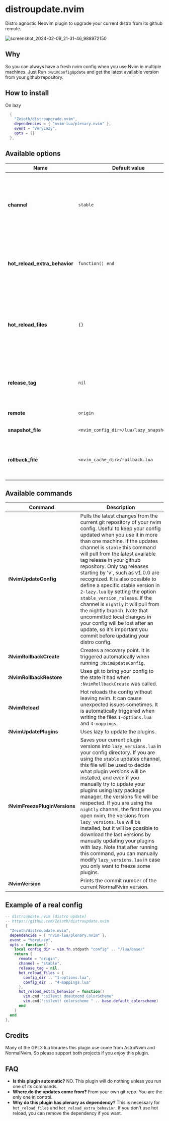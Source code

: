 # distroupdate.nvim
Distro agnostic Neovim plugin to upgrade your current distro from its github remote.

![screenshot_2024-02-09_21-31-46_988972150](https://github.com/Zeioth/distroupdate.nvim/assets/3357792/69bacfe7-ffb7-4f59-91f8-a41bbe2f7ed3)

## Why
So you can always have a fresh nvim config when you use Nvim in multiple machines. Just Run `:NvimConfigUpdate` and get the latest available version from your github repository.

## How to install
On lazy

```lua
  {
    "Zeioth/distroupgrade.nvim",
    dependencies = { "nvim-lua/plenary.nvim" },
    event = "VeryLazy",
    opts = {}
  },
```

## Available options

|  Name               | Default value |Description                             |
|---------------------|---------------|----------------------------------------|
| **channel** | `stable` | Channel used by the command `:NvimUpdateConfig`. `stable` will update the distro from the latest available released version of your github repository. `nightly` will update the distro from the main branch of your github repository.
| **hot_reload_extra_behavior** | `function() end` | (optional) Extra things to do after the files defined in the option `hot_reload_files` are reloaded. For example: This can be handy if you want to re-apply your theme. |
| **hot_reload_files** | `{}` | The files included, will be hot reloaded, every time you write them. This way you can see the changes reflected without having to restart nvim. For example: `{ my_nvim_opts_file, my_nvim_mappings_file}`. Be aware this feature is experimental, and might not work in all cases yet. |
| **release_tag** | `nil` | (optional) If this option is used, the option `channel` will be ignored, and the updater will download the release you specify. The format must be semantic versioning, like: `v1.0`. |
| **remote** | `origin` | Github remote of your distro repository. |
| **snapshot_file** | `<nvim_config_dir>/lua/lazy_snapshot.lua` | File used by the command `:NvimFreezePluginVersions` to write the plugins. 
| **rollback_file** | `<nvim_cache_dir>/rollback.lua` | File created by the command `:NvimRollbackCreate`, which is autocamically trigerred by `:NvimUpdateConfig`. |

## Available commands

|  Command            | Description                             |
|---------------------|-----------------------------------------|
| **:NvimUpdateConfig** | Pulls the latest changes from the current git repository of your nvim config. Useful to keep your config updated when you use it in more than one machine. If the updates channel is `stable` this command will pull from the latest available tag release in your github repository. Only tag releases starting by 'v', such as v1.0.0 are recognized. It is also possible to define a specific stable version in `2-lazy.lua` by setting the option `stable_version_release`. If the channel is `nightly` it will pull from the nightly branch. Note that uncommitted local changes in your config will be lost after an update, so it's important you commit before updating your distro config. |
| **:NvimRollbackCreate** | Creates a recovery point. It is triggered automatically when running `:NvimUpdateConfig`. |
| **:NvimRollbackRestore** | Uses git to bring your config to the state it had when `:NvimRollbackCreate` was called. |
| **:NvimReload** | Hot reloads the config without leaving nvim. It can cause unexpected issues sometimes. It is automatically triggered when writing the files `1-options.lua` and `4-mappings`. |
| **:NvimUpdatePlugins** | Uses lazy to update the plugins. |
| **:NvimFreezePluginVersions** | Saves your current plugin versions into `lazy_versions.lua` in your config directory. If you are using the `stable` updates channel, this file will be used to decide what plugin versions will be installed, and even if you manually try to update your plugins using lazy package manager, the versions file will be respected. If you are using the `nightly` channel, the first time you open nvim, the versions from `lazy_versions.lua` will be installed, but it will be possible to download the last versions by manually updating your plugins with lazy. Note that after running this command, you can manually modify `lazy_versions.lua` in case you only want to freeze some plugins. |
| **:NvimVersion** | Prints the commit number of the current NormalNvim version. |

## Example of a real config

```lua
-- distroupdate.nvim [distro update]
-- https://github.com/Zeioth/distroupdate.nvim
{
  "Zeioth/distroupdate.nvim",
  dependencies = { "nvim-lua/plenary.nvim" },
  event = "VeryLazy",
  opts = function()
    local config_dir = vim.fn.stdpath "config" .. "/lua/base/"
    return {
      remote = "origin",
      channel = "stable",                                                  -- stable/nightly.
      release_tag = nil,                                                   -- in case you wanna freeze a distro version.
      hot_reload_files = {
        config_dir .. "1-options.lua",
        config_dir .. "4-mappings.lua"
      },
      hot_reload_extra_behavior = function()
        vim.cmd ":silent! doautocmd ColorScheme"                           -- heirline colorscheme reload event.
        vim.cmd(":silent! colorscheme " .. base.default_colorscheme)       -- nvim     colorscheme reload command.
      end
    }
  end
},
```

## Credits
Many of the GPL3 lua libraries this plugin use come from AstroNvim and NormalNvim. So please support both projects if you enjoy this plugin.

## FAQ

* **Is this plugin automatic?** NO. This plugin will do nothing unless you run one of its commands.
* **Where do the updates come from?** From your own git repo. You are the only one in control.
* **Why do this plugin has plenary as dependency?** This is necessary for `hot_reload_files` and `hot_reload_extra_behavior`. If you don't use hot reload, you can remove the dependency if you want.
